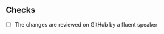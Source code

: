 <!-- 
  - Use [x] to complete the items
  - Add any relevant information you consider useful
  - If there are no reviewers for your language, please mention it explicitly
  - You may remove this list if you wish to, as it's not visible publicly, and only added for you
  - Please do NOT remove Checks part! 
-->

## Checks

- [ ] The changes are reviewed on GitHub by a fluent speaker
